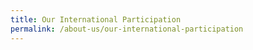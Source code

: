 ```yaml
---
title: Our International Participation
permalink: /about-us/our-international-participation
---
```


